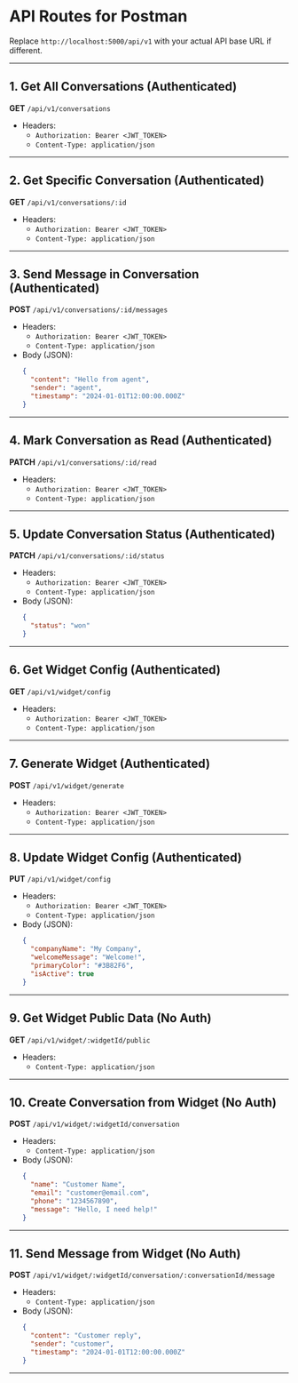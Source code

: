 # API Routes for Postman

Replace `http://localhost:5000/api/v1` with your actual API base URL if different.

---

## 1. Get All Conversations (Authenticated)

**GET** `/api/v1/conversations`

- Headers:
  - `Authorization: Bearer <JWT_TOKEN>`
  - `Content-Type: application/json`

---

## 2. Get Specific Conversation (Authenticated)

**GET** `/api/v1/conversations/:id`

- Headers:
  - `Authorization: Bearer <JWT_TOKEN>`
  - `Content-Type: application/json`

---

## 3. Send Message in Conversation (Authenticated)

**POST** `/api/v1/conversations/:id/messages`

- Headers:
  - `Authorization: Bearer <JWT_TOKEN>`
  - `Content-Type: application/json`
- Body (JSON):
  ```json
  {
    "content": "Hello from agent",
    "sender": "agent",
    "timestamp": "2024-01-01T12:00:00.000Z"
  }
  ```

---

## 4. Mark Conversation as Read (Authenticated)

**PATCH** `/api/v1/conversations/:id/read`

- Headers:
  - `Authorization: Bearer <JWT_TOKEN>`
  - `Content-Type: application/json`

---

## 5. Update Conversation Status (Authenticated)

**PATCH** `/api/v1/conversations/:id/status`

- Headers:
  - `Authorization: Bearer <JWT_TOKEN>`
  - `Content-Type: application/json`
- Body (JSON):
  ```json
  {
    "status": "won"
  }
  ```

---

## 6. Get Widget Config (Authenticated)

**GET** `/api/v1/widget/config`

- Headers:
  - `Authorization: Bearer <JWT_TOKEN>`
  - `Content-Type: application/json`

---

## 7. Generate Widget (Authenticated)

**POST** `/api/v1/widget/generate`

- Headers:
  - `Authorization: Bearer <JWT_TOKEN>`
  - `Content-Type: application/json`

---

## 8. Update Widget Config (Authenticated)

**PUT** `/api/v1/widget/config`

- Headers:
  - `Authorization: Bearer <JWT_TOKEN>`
  - `Content-Type: application/json`
- Body (JSON):
  ```json
  {
    "companyName": "My Company",
    "welcomeMessage": "Welcome!",
    "primaryColor": "#3B82F6",
    "isActive": true
  }
  ```

---

## 9. Get Widget Public Data (No Auth)

**GET** `/api/v1/widget/:widgetId/public`

- Headers:
  - `Content-Type: application/json`

---

## 10. Create Conversation from Widget (No Auth)

**POST** `/api/v1/widget/:widgetId/conversation`

- Headers:
  - `Content-Type: application/json`
- Body (JSON):
  ```json
  {
    "name": "Customer Name",
    "email": "customer@email.com",
    "phone": "1234567890",
    "message": "Hello, I need help!"
  }
  ```

---

## 11. Send Message from Widget (No Auth)

**POST** `/api/v1/widget/:widgetId/conversation/:conversationId/message`

- Headers:
  - `Content-Type: application/json`
- Body (JSON):
  ```json
  {
    "content": "Customer reply",
    "sender": "customer",
    "timestamp": "2024-01-01T12:00:00.000Z"
  }
  ```

---
